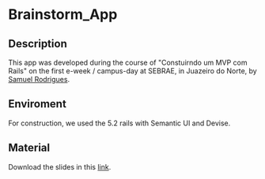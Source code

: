 # Brainstorm_App

## Description
This app was developed during the course of "Constuirndo um MVP com Rails" on the first e-week / campus-day at SEBRAE, in Juazeiro do Norte, by [Samuel Rodrigues](github.com/samuelclerod).

## Enviroment
For construction, we used the 5.2 rails with Semantic UI and Devise.

## Material
Download the slides in this [link](https://github.com/samuelclerod/brainstorm_app/blob/master/mvp_com_rails.pdf).